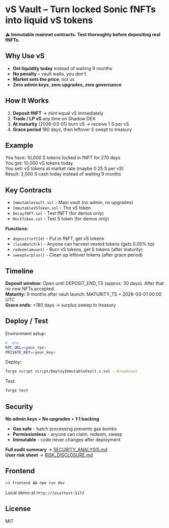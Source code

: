 # vS Vault – Turn locked Sonic fNFTs into liquid vS tokens

⚠️ **Immutable mainnet contracts. Test thoroughly before depositing real fNFTs.**

## Why Use vS

- **Get liquidity today** instead of waiting 9 months
- **No penalty** – vault waits, you don't
- **Market sets the price**, not us
- **Zero admin keys, zero upgrades, zero governance**

## How It Works

1. **Deposit fNFT** → mint equal vS immediately
2. **Trade / LP vS** any time on Shadow DEX
3. **At maturity** (2026-03-01) burn vS → receive 1 S per vS
4. **Grace period** 180 days, then leftover S swept to treasury

## Example

You have: 10,000 S tokens locked in fNFT for 270 days  
You get: 10,000 vS tokens today  
You sell: vS tokens at market rate (maybe 0.25 S per vS)  
Result: 2,500 S cash today instead of waiting 9 months

## Key Contracts

- `ImmutableVault.sol` - Main vault (no admin, no upgrades)
- `ImmutableVSToken.sol` - The vS token
- `DecayfNFT.sol` - Test fNFT (for demos only)
- `MockToken.sol` - Test S token (for demos only)

**Functions:**
- `deposit(nftId)` - Put in fNFT, get vS tokens
- `claimBatch(k)` - Anyone can harvest vested tokens (gets 0.05% tip)
- `redeem(amount)` - Burn vS tokens, get S tokens (after maturity)
- `sweepSurplus()` - Clean up leftover tokens (after grace period)

## Timeline

**Deposit window:** Open until DEPOSIT_END_TS (approx. 30 days). After that no new NFTs accepted.  
**Maturity:** 9 months after vault launch: MATURITY_TS = 2026-03-01 00:00 UTC  
**Grace ends:** +180 days → surplus sweep to treasury

## Deploy / Test

Environment setup:
```bash
# .env
RPC_URL=<your_rpc>
PRIVATE_KEY=<your_key>
```

Deploy:
```bash
forge script script/DeployImmutableVault.s.sol --broadcast
```

Test:
```bash
forge test
```

## Security

**No admin keys** • **No upgrades** • **1:1 backing**

- **Gas safe** - batch processing prevents gas bombs
- **Permissionless** - anyone can claim, redeem, sweep
- **Immutable** - code never changes after deployment

**Full audit summary** → [SECURITY_ANALYSIS.md](SECURITY_ANALYSIS.md)  
**User risk sheet** → [RISK_DISCLOSURE.md](RISK_DISCLOSURE.md)

## Frontend

```bash
cd frontend && npm run dev
```

Local demo at `http://localhost:5173`

## License

MIT

